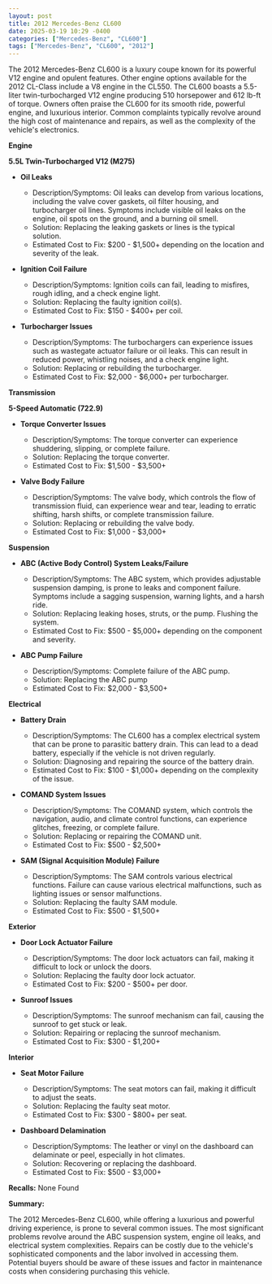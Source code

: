 ```yaml
---
layout: post
title: 2012 Mercedes-Benz CL600
date: 2025-03-19 10:29 -0400
categories: ["Mercedes-Benz", "CL600"]
tags: ["Mercedes-Benz", "CL600", "2012"]
---
```

The 2012 Mercedes-Benz CL600 is a luxury coupe known for its powerful V12 engine and opulent features. Other engine options available for the 2012 CL-Class include a V8 engine in the CL550. The CL600 boasts a 5.5-liter twin-turbocharged V12 engine producing 510 horsepower and 612 lb-ft of torque. Owners often praise the CL600 for its smooth ride, powerful engine, and luxurious interior. Common complaints typically revolve around the high cost of maintenance and repairs, as well as the complexity of the vehicle's electronics.

**Engine**

**5.5L Twin-Turbocharged V12 (M275)**

*   **Oil Leaks**
    *   Description/Symptoms: Oil leaks can develop from various locations, including the valve cover gaskets, oil filter housing, and turbocharger oil lines. Symptoms include visible oil leaks on the engine, oil spots on the ground, and a burning oil smell.
    *   Solution: Replacing the leaking gaskets or lines is the typical solution.
    *   Estimated Cost to Fix: $200 - $1,500+ depending on the location and severity of the leak.

*   **Ignition Coil Failure**
    *   Description/Symptoms: Ignition coils can fail, leading to misfires, rough idling, and a check engine light.
    *   Solution: Replacing the faulty ignition coil(s).
    *   Estimated Cost to Fix: $150 - $400+ per coil.

*   **Turbocharger Issues**
    *   Description/Symptoms: The turbochargers can experience issues such as wastegate actuator failure or oil leaks. This can result in reduced power, whistling noises, and a check engine light.
    *   Solution: Replacing or rebuilding the turbocharger.
    *   Estimated Cost to Fix: $2,000 - $6,000+ per turbocharger.

**Transmission**

**5-Speed Automatic (722.9)**

*   **Torque Converter Issues**
    *   Description/Symptoms: The torque converter can experience shuddering, slipping, or complete failure.
    *   Solution: Replacing the torque converter.
    *   Estimated Cost to Fix: $1,500 - $3,500+

*   **Valve Body Failure**
    *   Description/Symptoms: The valve body, which controls the flow of transmission fluid, can experience wear and tear, leading to erratic shifting, harsh shifts, or complete transmission failure.
    *   Solution: Replacing or rebuilding the valve body.
    *   Estimated Cost to Fix: $1,000 - $3,000+

**Suspension**

*   **ABC (Active Body Control) System Leaks/Failure**
    *   Description/Symptoms: The ABC system, which provides adjustable suspension damping, is prone to leaks and component failure. Symptoms include a sagging suspension, warning lights, and a harsh ride.
    *   Solution: Replacing leaking hoses, struts, or the pump. Flushing the system.
    *   Estimated Cost to Fix: $500 - $5,000+ depending on the component and severity.

*   **ABC Pump Failure**
    *   Description/Symptoms: Complete failure of the ABC pump.
    *   Solution: Replacing the ABC pump
    *   Estimated Cost to Fix: $2,000 - $3,500+

**Electrical**

*   **Battery Drain**
    *   Description/Symptoms: The CL600 has a complex electrical system that can be prone to parasitic battery drain. This can lead to a dead battery, especially if the vehicle is not driven regularly.
    *   Solution: Diagnosing and repairing the source of the battery drain.
    *   Estimated Cost to Fix: $100 - $1,000+ depending on the complexity of the issue.

*   **COMAND System Issues**
    *   Description/Symptoms: The COMAND system, which controls the navigation, audio, and climate control functions, can experience glitches, freezing, or complete failure.
    *   Solution: Replacing or repairing the COMAND unit.
    *   Estimated Cost to Fix: $500 - $2,500+

*   **SAM (Signal Acquisition Module) Failure**
    *   Description/Symptoms: The SAM controls various electrical functions. Failure can cause various electrical malfunctions, such as lighting issues or sensor malfunctions.
    *   Solution: Replacing the faulty SAM module.
    *   Estimated Cost to Fix: $500 - $1,500+

**Exterior**

*   **Door Lock Actuator Failure**
    *   Description/Symptoms: The door lock actuators can fail, making it difficult to lock or unlock the doors.
    *   Solution: Replacing the faulty door lock actuator.
    *   Estimated Cost to Fix: $200 - $500+ per door.

*   **Sunroof Issues**
    *   Description/Symptoms: The sunroof mechanism can fail, causing the sunroof to get stuck or leak.
    *   Solution: Repairing or replacing the sunroof mechanism.
    *   Estimated Cost to Fix: $300 - $1,200+

**Interior**

*   **Seat Motor Failure**
    *   Description/Symptoms: The seat motors can fail, making it difficult to adjust the seats.
    *   Solution: Replacing the faulty seat motor.
    *   Estimated Cost to Fix: $300 - $800+ per seat.

*   **Dashboard Delamination**
    *   Description/Symptoms: The leather or vinyl on the dashboard can delaminate or peel, especially in hot climates.
    *   Solution: Recovering or replacing the dashboard.
    *   Estimated Cost to Fix: $500 - $3,000+

**Recalls:**
None Found

**Summary:**

The 2012 Mercedes-Benz CL600, while offering a luxurious and powerful driving experience, is prone to several common issues. The most significant problems revolve around the ABC suspension system, engine oil leaks, and electrical system complexities. Repairs can be costly due to the vehicle's sophisticated components and the labor involved in accessing them. Potential buyers should be aware of these issues and factor in maintenance costs when considering purchasing this vehicle.

